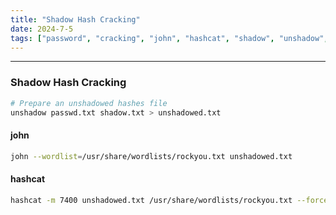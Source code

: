 ```yaml
---
title: "Shadow Hash Cracking"
date: 2024-7-5
tags: ["password", "cracking", "john", "hashcat", "shadow", "unshadow", "passwd"]
---
```


---
### Shadow Hash Cracking

```bash
# Prepare an unshadowed hashes file
unshadow passwd.txt shadow.txt > unshadowed.txt
```

#### john

```bash
john --wordlist=/usr/share/wordlists/rockyou.txt unshadowed.txt
```

#### hashcat

```bash
hashcat -m 7400 unshadowed.txt /usr/share/wordlists/rockyou.txt --force --user
```

<br>